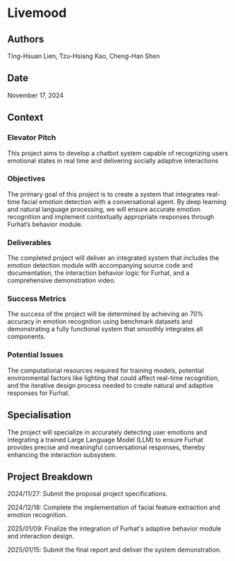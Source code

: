 # Livemood

## Authors

Ting-Hsuan Lien, Tzu-Hsiang Kao, Cheng-Han Shen

## Date

November 17, 2024 

## Context

### Elevator Pitch

This project aims to develop a chatbot system capable of recognizing users emotional states in real time and delivering socially adaptive interactions

### Objectives

The primary goal of this project is to create a system that integrates real-time facial emotion detection with a conversational agent. By deep learning and natural language processing, we will ensure accurate emotion recognition and implement contextually appropriate responses through Furhat’s behavior module. 

### Deliverables

The completed project will deliver an integrated system that includes the emotion detection module with accompanying source code and documentation, the interaction behavior logic for Furhat, and a comprehensive demonstration video. 

### Success Metrics

The success of the project will be determined by achieving an 70% accuracy in emotion recognition using benchmark datasets and demonstrating a fully functional system that smoothly integrates all components.

### Potential Issues

The computational resources required for training models, potential environmental factors like lighting that could affect real-time recognition, and the iterative design process needed to create natural and adaptive responses for Furhat. 

## Specialisation

The project will specialize in accurately detecting user emotions and integrating a trained Large Language Model (LLM) to ensure Furhat provides precise and meaningful conversational responses, thereby enhancing the interaction subsystem. 

## Project Breakdown

2024/11/27: Submit the proposal project specifications. 

2024/12/18: Complete the implementation of facial feature extraction and emotion recognition. 

2025/01/09: Finalize the integration of Furhat's adaptive behavior module and interaction design. 

2025/01/15: Submit the final report and deliver the system demonstration. 

